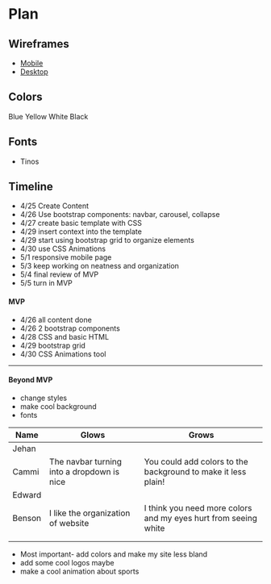 # Plan

## Wireframes
* [Mobile](../img/mobile.png)
* [Desktop](../img/desktop.png)

## Colors
Blue
Yellow
White
Black

## Fonts
* Tinos

## Timeline
* 4/25 Create Content
* 4/26 Use bootstrap components: navbar, carousel, collapse
* 4/27 create basic template with CSS
* 4/29 insert context into the template
* 4/29 start using bootstrap grid to organize elements
* 4/30 use CSS Animations
* 5/1 responsive mobile page
* 5/3 keep working on neatness and organization
* 5/4 final review of MVP
* 5/5 turn in MVP

#### MVP
* 4/26 all content done
* 4/26 2 bootstrap components
* 4/28 CSS and basic HTML
* 4/29 bootstrap grid
* 4/30 CSS Animations tool

---

#### Beyond MVP
* change styles
* make cool background
* fonts










| Name | Glows | Grows |
| -------- | ------- | ------- |
| Jehan  |   |
| Cammi  |  The navbar turning into a dropdown is nice | You could add colors to the background to make it less plain!
| Edward  |   |
| Benson  | I like the organization of website |I think you need more colors and my eyes hurt from seeing white
|   |   |
|   |   |


* Most important- add colors and make my site less bland
* add some cool logos maybe
* make a cool animation about sports
